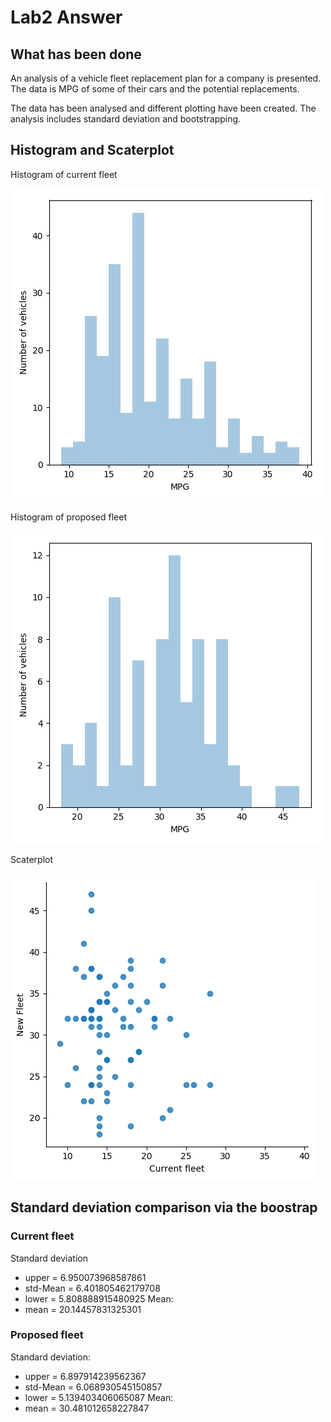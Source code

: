 # Lab2 Answer

## What has been done

An analysis of a vehicle fleet replacement plan for a company is presented. The data is MPG of some of their cars and the potential replacements. 

The data has been analysed and different plotting have been created. The analysis includes standard deviation and bootstrapping. 


## Histogram and Scaterplot

Histogram of current fleet

![logo](./Diagrams/histogram_current_fleet.png?raw=true)

Histogram of proposed fleet

![logo](./Diagrams/histogram_proposed_fleet.png?raw=true)

Scaterplot

![logo](./Diagrams/scaterplot.png?raw=true)

## Standard deviation comparison via the boostrap

### Current fleet
Standard deviation
- upper = 6.950073968587861
- std-Mean = 6.401805462179708
- lower = 5.808888915480925
Mean:
- mean = 20.14457831325301

### Proposed fleet
Standard deviation:
- upper = 6.897914239562367
- std-Mean = 6.068930545150857
- lower = 5.139403406065087
Mean:
- mean = 30.481012658227847




